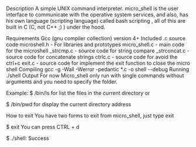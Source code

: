 Description
A simple UNIX command interpreter. micro_shell is the user interface to communicate with the
operative system services, and also, has his own language (scripting language) called bash scripting
, all of this are built in C (C, not C++ ;) ) under the hood.

Requirements
Gcc (gnu compiler collection) version 4+
Included .c source code
microshell.h - For libraries and prototypes
micro_shell.c - main code for the microshell
_strcmp.c - source code for string compare
_strconcat.c - source code for concatenate strings
ctrlc.c - source code for avoid the ctrl+c
exit.c - source code for implement the exit function to close the micro shell
Compiling
gcc -g -Wall -Werror -pedantic *.c -o shell --debug
Running
./shell
Output
For now Micro_shell only run with single commands without arguments and you need to specify
the folder.

Example:
$ /bin/ls
for list the files in the current directory or

$ /bin/pwd
for display the current directory address

How to exit
You have two forms to exit from micro_shell, just type exit

$ exit
You can press CTRL + d

$ ./shell: Success
